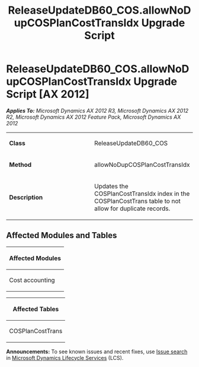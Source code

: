 ﻿---
title: ReleaseUpdateDB60_COS.allowNoDupCOSPlanCostTransIdx Upgrade Script
TOCTitle: ReleaseUpdateDB60_COS.allowNoDupCOSPlanCostTransIdx Upgrade Script
ms:assetid: 6e1d72d4-97db-14a4-2c19-c61038d49ba7
ms:mtpsurl: https://msdn.microsoft.com/en-us/library/JJ685738(v=AX.60)
ms:contentKeyID: 49708940
ms.date: 05/18/2015
mtps_version: v=AX.60
---

# ReleaseUpdateDB60\_COS.allowNoDupCOSPlanCostTransIdx Upgrade Script [AX 2012]


_**Applies To:** Microsoft Dynamics AX 2012 R3, Microsoft Dynamics AX 2012 R2, Microsoft Dynamics AX 2012 Feature Pack, Microsoft Dynamics AX 2012_

<table>
<colgroup>
<col style="width: 50%" />
<col style="width: 50%" />
</colgroup>
<tbody>
<tr class="odd">
<td><p><strong>Class</strong></p></td>
<td><p>ReleaseUpdateDB60_COS</p></td>
</tr>
<tr class="even">
<td><p><strong>Method</strong></p></td>
<td><p>allowNoDupCOSPlanCostTransIdx</p></td>
</tr>
<tr class="odd">
<td><p><strong>Description</strong></p></td>
<td><p>Updates the COSPlanCostTransIdx index in the COSPlanCostTrans table to not allow for duplicate records.</p></td>
</tr>
</tbody>
</table>


## Affected Modules and Tables

<table>
<colgroup>
<col style="width: 100%" />
</colgroup>
<thead>
<tr class="header">
<th><p>Affected Modules</p></th>
</tr>
</thead>
<tbody>
<tr class="odd">
<td><p>Cost accounting</p></td>
</tr>
</tbody>
</table>


<table>
<colgroup>
<col style="width: 100%" />
</colgroup>
<thead>
<tr class="header">
<th><p>Affected Tables</p></th>
</tr>
</thead>
<tbody>
<tr class="odd">
<td><p>COSPlanCostTrans</p></td>
</tr>
</tbody>
</table>

  
**Announcements:** To see known issues and recent fixes, use [Issue search](http://go.microsoft.com/fwlink/?linkid=389258) in [Microsoft Dynamics Lifecycle Services](http://go.microsoft.com/fwlink/?linkid=306505) (LCS).

